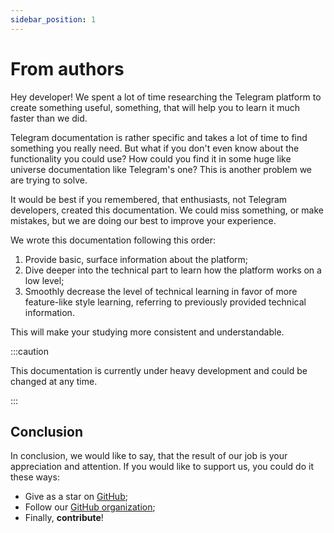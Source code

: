 ```yaml
---
sidebar_position: 1
---
```


# From authors

Hey developer! We spent a lot of time researching the Telegram platform to
create something useful, something, that will help you to learn it much faster
than we did.

Telegram documentation is rather specific and takes a lot of time to find
something you really need. But what if you don't even know about the
functionality you could use? How could you find it in some huge like universe
documentation like Telegram's one? This is another problem we are trying to
solve.

It would be best if you remembered, that enthusiasts, not Telegram developers,
created this documentation. We could miss something, or make mistakes, but we
are doing our best to improve your experience.

We wrote this documentation following this order:

1. Provide basic, surface information about the platform;
2. Dive deeper into the technical part to learn how the platform works on a low
   level;
3. Smoothly decrease the level of technical learning in favor of more
   feature-like style learning, referring to previously provided technical
   information.

This will make your studying more consistent and understandable.

:::caution

This documentation is currently under heavy development and could be changed
at any time.

:::

## Conclusion

In conclusion, we would like to say, that the result of our job is your
appreciation and attention. If you would like to support us, you could do it
these ways:

- Give as a star on [GitHub](https://github.com/twa-dev/docs);
- Follow our [GitHub organization](https://github.com/twa-dev);
- Finally, **contribute**!